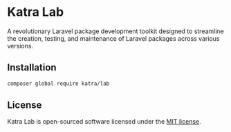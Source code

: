 # Katra Lab

A revolutionary Laravel package development toolkit designed to streamline the creation, testing, and maintenance of Laravel packages across various versions.

## Installation

```bash
composer global require katra/lab
```

## License

Katra Lab is open-sourced software licensed under the [MIT license](LICENSE).
